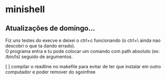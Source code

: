 # minishell

## Atualizações de domingo...

Fiz uns testes do execve e deixei o ctrl+c funcionando (o ctrl+\ ainda nao descobri o que ta dando errado).  
O programa entra e tu pode colocar um comando com path absoluto (ex: /bin/ls) seguido de argumentos.


[ ] compilar o readline no makefile para evitar de ter que instalar em outro computador e poder remover do sgoinfree